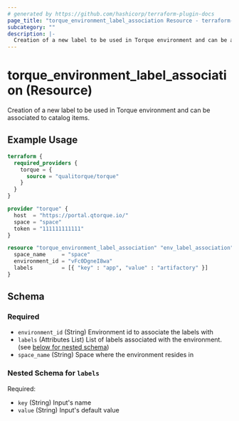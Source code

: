 ```yaml
---
# generated by https://github.com/hashicorp/terraform-plugin-docs
page_title: "torque_environment_label_association Resource - terraform-provider-torque"
subcategory: ""
description: |-
  Creation of a new label to be used in Torque environment and can be associated to catalog items.
---
```


# torque_environment_label_association (Resource)

Creation of a new label to be used in Torque environment and can be associated to catalog items.

## Example Usage

```terraform
terraform {
  required_providers {
    torque = {
      source = "qualitorque/torque"
    }
  }
}

provider "torque" {
  host  = "https://portal.qtorque.io/"
  space = "space"
  token = "111111111111"
}

resource "torque_environment_label_association" "env_label_association" {
  space_name     = "space"
  environment_id = "vFc0DgneI8wa"
  labels         = [{ "key" : "app", "value" : "artifactory" }]
}
```

<!-- schema generated by tfplugindocs -->
## Schema

### Required

- `environment_id` (String) Environment id to associate the labels with
- `labels` (Attributes List) List of labels associated with the environment. (see [below for nested schema](#nestedatt--labels))
- `space_name` (String) Space where the environment resides in

<a id="nestedatt--labels"></a>
### Nested Schema for `labels`

Required:

- `key` (String) Input's name
- `value` (String) Input's default value
